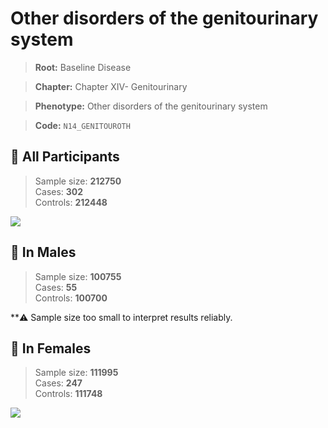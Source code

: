 # Other disorders of the genitourinary system

> **Root:** Baseline Disease  

> **Chapter:** Chapter XIV- Genitourinary  

> **Phenotype:** Other disorders of the genitourinary system  

> **Code:** `N14_GENITOUROTH`

## 🧪 All Participants  
> Sample size: **212750**  
> Cases: **302**  
> Controls: **212448**
<img src="/Disease/Figures/ALL/Baseline/N14_GENITOUROTH.png"/>
<CsvTable src="/Disease/Data/ALL/Baseline/LG_N14_GENITOUROTH.csv" label="🔍 View full results" />

## 👨 In Males  
> Sample size: **100755**  
> Cases: **55**  
> Controls: **100700**

**⚠️ Sample size too small to interpret results reliably.

## 👩 In Females  
> Sample size: **111995**  
> Cases: **247**  
> Controls: **111748**
<img src="/Disease/Figures/Female/Baseline/N14_GENITOUROTH.png"/>
<CsvTable src="/Disease/Data/Female/Baseline/LG_N14_GENITOUROTH.csv" label="🔍 View full results" />
